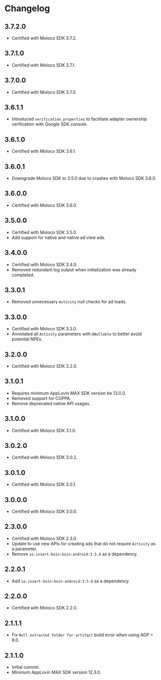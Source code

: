 # Changelog

## 3.7.2.0
* Certified with Moloco SDK 3.7.2.

## 3.7.1.0
* Certified with Moloco SDK 3.7.1.

## 3.7.0.0
* Certified with Moloco SDK 3.7.0.

## 3.6.1.1
* Introduced `verification.properties` to facilitate adapter ownership verification with Google SDK console.

## 3.6.1.0
* Certified with Moloco SDK 3.6.1.

## 3.6.0.1
* Downgrade Moloco SDK to 3.5.0 due to crashes with Moloco SDK 3.6.0.

## 3.6.0.0
* Certified with Moloco SDK 3.6.0.

## 3.5.0.0
* Certified with Moloco SDK 3.5.0.
* Add support for native and native ad view ads.

## 3.4.0.0
* Certified with Moloco SDK 3.4.0.
* Removed redundant log output when initialization was already completed.

## 3.3.0.1
* Removed unnecessary `Activity` null checks for ad loads.

## 3.3.0.0
* Certified with Moloco SDK 3.3.0.
* Annotated all `Activity` parameters with `@Nullable` to better avoid potential NPEs.

## 3.2.0.0
* Certified with Moloco SDK 3.2.0.

## 3.1.0.1
* Requires minimum AppLovin MAX SDK version be 13.0.0.
* Removed support for COPPA.
* Remove deprecated native API usages.

## 3.1.0.0
* Certified with Moloco SDK 3.1.0.

## 3.0.2.0
* Certified with Moloco SDK 3.0.2.

## 3.0.1.0
* Certified with Moloco SDK 3.0.1.

## 3.0.0.0
* Certified with Moloco SDK 3.0.0.

## 2.3.0.0
* Certified with Moloco SDK 2.3.0.
* Update to use new APIs for creating ads that do not require `Activity` as a parameter.
* Remove `io.insert-koin:koin-android:3.5.6` as a dependency.

## 2.2.0.1
* Add `io.insert-koin:koin-android:3.5.6` as a dependency.

## 2.2.0.0
* Certified with Moloco SDK 2.2.0.

## 2.1.1.1
* Fix `Null extracted folder for artifact` build error when using AGP < 8.0.

## 2.1.1.0
* Initial commit.
* Minimum AppLovin MAX SDK version 12.3.0.
